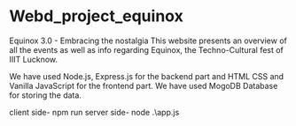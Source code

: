 # Webd_project_equinox

Equinox 3.0 - Embracing the nostalgia This website presents an overview of all the events as well as info regarding Equinox, the Techno-Cultural fest of IIIT Lucknow.

We have used Node.js, Express.js for the backend part and HTML CSS and Vanilla JavaScript for the frontend part. We have used MogoDB Database for storing the data. 

client side- npm run
server side- node .\app.js
